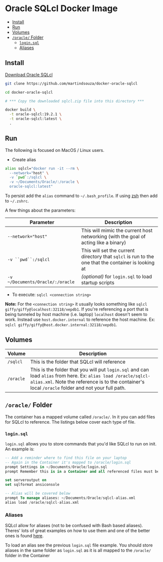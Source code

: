 # Oracle SQLcl Docker Image

- [Install](#install)
- [Run](#run)
- [Volumes](#volumes)
- [`/oracle/` Folder](#oracle-folder)
  - [`login.sql`](#loginsql)
  - [Aliases](#aliases)

## Install

[Download Oracle SQLcl](http://www.oracle.com/technetwork/developer-tools/sqlcl/downloads/index.html)

```bash
git clone https://github.com/martindsouza/docker-oracle-sqlcl

cd docker-oracle-sqlcl

# *** Copy the downloaded sqlcl.zip file into this directory ***

docker build \
  -t oracle-sqlcl:19.2.1 \
  -t oracle-sqlcl:latest \
  .
```

## Run

The following is focused on MacOS / Linux users.

- Create alias

```bash
alias sqlcl="docker run -it --rm \
  --network="host" \
  -v `pwd`:/sqlcl \
  -v ~/Documents/Oracle/:/oracle \
  oracle-sqlcl:latest"
```

To persist add the `alias` command to `~/.bash_profile`. If using [zsh](https://ohmyz.sh/) then add to `~/.zshrc`.

A few things about the parameters:


Parameter | Description
---------|----------
`--network="host"` |  This will mimic the current host networking (with the goal of acting like a binary)
`-v ``pwd``:/sqlcl` | This will set the current directory that `sqlcl` is run to the one that the container is looking at
`-v ~/Documents/Oracle/:/oracle` | _(optional)_ for `login.sql` to load startup scripts

- To execute: `sqlcl <connection string>`


**Note:** For the `<connection string>` it usually looks something like `sqlcl giffy/giffy@localhost:32118/xepdb1`. If you're referencing a port that is being tunneled by host machine (i.e. laptop) `localhost` doesn't seem to work. Instead use `host.docker.internal` to reference the host machine. Ex: `sqlcl giffy/giffy@host.docker.internal:32118/xepdb1`.

## Volumes

Volume | Description
---------|----------
`/sqlcl` | This is the folder that SQLcl will reference
`/oracle` | This is the folder that you will put `login.sql` and can load `alias` from here. Ex: `alias load /oracle/sqlcl-alias.xml`. Note the reference is to the container's local `/oracle` folder and not your full path. 


## `/oracle/` Folder

The container has a mapped volume called `/oracle/`. In it you can add files for SQLcl to reference. The listings below cover each type of file.

### `login.sql`

`login.sql` allows you to store commands that you'd like SQLcl to run on init. An example is:

```sql
-- Add a reminder where to find this file on your laptop
-- Again in the Container it's mapped to /oracle/login.sql
prompt Settings in ~/Documents/Oracle/login.sql
prompt Remember this is in a Container and all referenced files must be from Containers point of view

set serveroutput on
set sqlformat ansiconsole

-- Alias will be covered below
prompt To manage aliases: ~/Documents/Oracle/sqlcl-alias.xml
alias load /oracle/sqlcl-alias.xml
```

### Aliases

SQLcl allow for aliases (not to be confused with Bash based aliases). Theres' lots of great examples on how to use them and one of the better ones is found [here](https://mikesmithers.wordpress.com/2019/06/25/sqlcl-alias-because-you-cant-remember-everything/).

To load an alias see the previous `login.sql` file example. You should store aliases in the same folder as `login.sql` as it is all mapped to the `/oracle/` folder in the Container